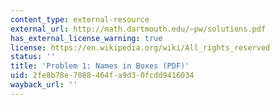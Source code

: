 ```yaml
---
content_type: external-resource
external_url: http://math.dartmouth.edu/~pw/solutions.pdf
has_external_license_warning: true
license: https://en.wikipedia.org/wiki/All_rights_reserved
status: ''
title: 'Problem 1: Names in Boxes (PDF)'
uid: 2fe8b78e-7088-464f-a9d3-0fcdd9416034
wayback_url: ''
---
```

